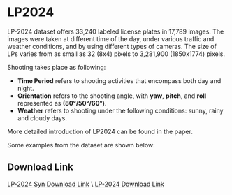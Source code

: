 # LP2024

LP-2024 dataset offers 33,240 labeled license plates in 17,789 images. The images were taken at different time of the day, under various traffic and weather conditions, and by using different types of cameras. The size of LPs varies from as small as 32 (8x4) pixels to 3,281,900 (1850x1774) pixels.

Shooting takes place as following:
- **Time Period** refers to shooting activities that encompass both day and night.
- **Orientation** refers to the shooting angle, with **yaw**, **pitch**, and **roll** represented as **(80°/50°/60°)**.
- **Weather** refers to shooting under the following conditions: sunny, rainy and cloudy days. 

More detailed introduction of LP2024 can be found in the paper.

Some examples from the dataset are shown below:

Download Link
-
[LP-2024 Syn Download Link](https://drive.google.com/file/d/1vhWqmYkz1Bunh5isd3DyW3NQreGRBXVv/view?usp=drive_link)
\\
[LP-2024 Download Link](https://drive.google.com/file/d/1s9mDic1B7VYrhXKLDjam_a7lXdTPEHK1/view?usp=drive_link)
